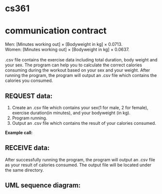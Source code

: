 # cs361

# communication contract
Men: [Minutes working out] × [Bodyweight in kg] × 0.0713. <br>
Women: [Minutes working out] × [Bodyweight in kg] × 0.0637.<br> <br>
.csv file contains the exercise data including total duration, body weight and your sex. The program can help you to calculate the correct calories consuming during the workout based on your sex and your weight. After running the program, the program will output an .csv file which contains the calories you consumed.


## REQUEST data:
1. Create an .csv file which contains your sex(1 for male, 2 for female), exercise duration(in minutes), and your bodyweight (in kg).
2. Program running.
3. Output an .csv file which contains the result of your calories consumed. 

**Example call:** 

## RECEIVE data:
After successfully running the program, the program will output an .csv file as your result of calories consumed. The output file will be located under the same directory.
## UML sequence diagram:
